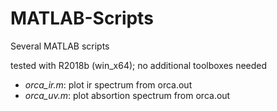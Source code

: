 # MATLAB-Scripts
Several MATLAB scripts

tested with R2018b (win_x64); no additional toolboxes needed

* _orca_ir.m_: plot ir spectrum from orca.out
* _orca_uv.m_: plot absortion spectrum from orca.out
